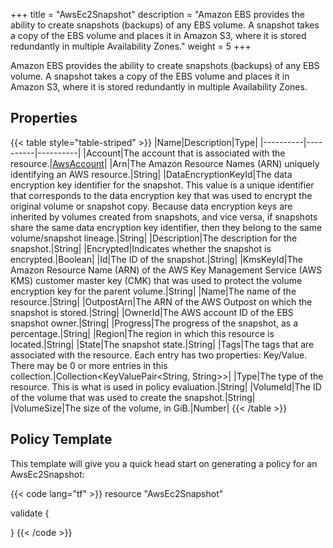 +++
title = "AwsEc2Snapshot"
description = "Amazon EBS provides the ability to create snapshots (backups) of any EBS volume. A snapshot takes a copy of the EBS volume and places it in Amazon S3, where it is stored redundantly in multiple Availability Zones."
weight = 5
+++

Amazon EBS provides the ability to create snapshots (backups) of any EBS volume. A snapshot takes a copy of the EBS volume and places it in Amazon S3, where it is stored redundantly in multiple Availability Zones.

## Properties
{{< table style="table-striped" >}}
|Name|Description|Type|
|----------|----------|----------|
|Account|The account that is associated with the resource.|[AwsAccount](/docs/aws/resources/awsaccount/)|
|Arn|The Amazon Resource Names (ARN) uniquely identifying an AWS resource.|String|
|DataEncryptionKeyId|The data encryption key identifier for the snapshot. This value is a unique identifier that corresponds to the data encryption key that was used to encrypt the original volume or snapshot copy. Because data encryption keys are inherited by volumes created from snapshots, and vice versa, if snapshots share the same data encryption key identifier, then they belong to the same volume/snapshot lineage.|String|
|Description|The description for the snapshot.|String|
|Encrypted|Indicates whether the snapshot is encrypted.|Boolean|
|Id|The ID of the snapshot.|String|
|KmsKeyId|The Amazon Resource Name (ARN) of the AWS Key Management Service (AWS KMS) customer master key (CMK) that was used to protect the volume encryption key for the parent volume.|String|
|Name|The name of the resource.|String|
|OutpostArn|The ARN of the AWS Outpost on which the snapshot is stored.|String|
|OwnerId|The AWS account ID of the EBS snapshot owner.|String|
|Progress|The progress of the snapshot, as a percentage.|String|
|Region|The region in which this resource is located.|String|
|State|The snapshot state.|String|
|Tags|The tags that are associated with the resource. Each entry has two properties: Key/Value. There may be 0 or more entries in this collection.|Collection\<KeyValuePair<String, String>>|
|Type|The type of the resource. This is what is used in policy evaluation.|String|
|VolumeId|The ID of the volume that was used to create the snapshot.|String|
|VolumeSize|The size of the volume, in GiB.|Number|
{{< /table >}}

## Policy Template
This template will give you a quick head start on generating a policy for an AwsEc2Snapshot:

{{< code lang="tf" >}}
resource "AwsEc2Snapshot"

validate {

}
{{< /code >}}
